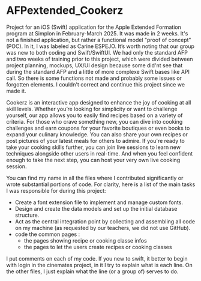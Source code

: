 # AFPextended_Cookerz
Project for an iOS (Swift) application for the Apple Extended Formation program at Simplon in February-March 2025. It was made in 2 weeks. It's not a finished application, but rather a functional model "proof of concept"(POC). In it, I was labeled as Carine ESPEJO. It’s worth noting that our group was new to both coding and Swift/SwiftUI. We had only the standard  AFP and two weeks of training prior to this project, which were divided between project planning, mockups, UX/UI design because some did'nt see that during the standard AFP and a little of more complexe Swift bases like API call. So there is some functions not made and probably some issues or forgotten elements. I couldn't correct and continue this project since we made it.

Cookerz is an interactive app designed to enhance the joy of cooking at all skill levels. Whether you’re looking for simplicity or want to challenge yourself, our app allows you to easily find recipes based on a variety of criteria. For those who crave something new, you can dive into cooking challenges and earn coupons for your favorite boutiques or even books to expand your culinary knowledge.
You can also share your own recipes or post pictures of your latest meals for others to admire. If you're ready to take your cooking skills further, you can join live sessions to learn new techniques alongside other users in real-time. And when you feel confident enough to take the next step, you can host your very own live cooking session.

You can find my name in all the files where I contributed significantly or wrote substantial portions of code. For clarity, here is a list of the main tasks I was responsible for during this project:
- Create a font extension file to implement and manage custom fonts.
- Design and create the data models and set up the initial database structure.
- Act as the central integration point by collecting and assembling all code on my machine (as requested by our teachers, we did not use GitHub).
- code the common pages :
    - the pages showing recipe or cooking classe infos
    - the pages to let the users create recipes or cooking classes

I put comments on each of my code. If you new to swift, it better to begin with login in the cinemates project, in it I try to explain what is each line. On the other files, I just explain what the line (or a group of) serves to do.
